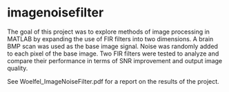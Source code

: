 # imagenoisefilter
The goal of this project was to explore methods of image processing in MATLAB by expanding the use of FIR filters into two dimensions. A brain BMP scan was used as the base image signal. Noise was randomly added to each pixel of the base image. Two FIR filters were tested to analyze and compare their performance in terms of SNR improvement and output image quality. 

See Woelfel_ImageNoiseFilter.pdf for a report on the results of the project.
